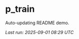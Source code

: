 # p_train

Auto-updating README demo.

<!--START_SECTION:status-->
_Last run: 2025-09-01 08:29 UTC_
<!--END_SECTION:status-->























































































































































































































































































